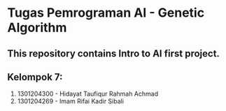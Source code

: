 # Tugas Pemrograman AI - Genetic Algorithm
## This repository contains Intro to AI first project.
## Kelompok 7:
1. 1301204300 - Hidayat Taufiqur Rahmah Achmad
2. 1301204269 - Imam Rifai Kadir Sibali
